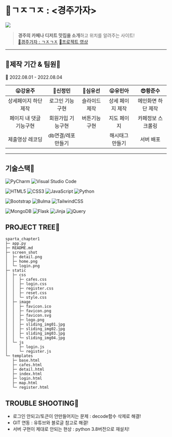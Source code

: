 # 🥨ㄱㅈㄱㅈ : <경주가자>
![](https://postfiles.pstatic.net/MjAyMjA4MDRfMjk4/MDAxNjU5NjAxNzI4ODYw.GQ38tN4suqMAB_lIhuXqxh2ZaMgM5c-ZMBhAocO0Odog.Zg0KSGT4WxbTuz76ERzC7GQUXKFScwVwMXjHvTSi7Ugg.JPEG.ssuperr_/aa.jpg?type=w966)

> **경주의 카페나 디저트 맛집을 소개**하고 위치를 알려주는 사이트!  
> [🚗경주가자 : ㄱㅈㄱㅈ](http://54.180.99.62/)       [🎥프로젝트 영상](https://youtu.be/ubxj87RNXts)
 ------------------------------------
## 📅제작 기간 & 팀원💯

📅 2022.08.01 - 2022.08.04

  |😛강윤주|🥰신정민|🤩심유선|😛유민아|😎황준수
  |:--:|:--:|:--:|:--:|:--:|
  |상세페이지 하단제작|로그인 기능구현|슬라이드 제작|상세 페이지 제작|메인화면 하단 제작|
  |페이지 내 댓글 기능구현|회원가입 기능구현|버튼기능 구현|지도 페이지|카페정보 스크롤링|  
  |제출영상 레코딩|db연결/레포만들기||해시태그 만들기|서버 배포|  

------------------------------------------

## 기술스택🧠
![PyCharm](https://img.shields.io/badge/pycharm-143?style=for-the-badge&logo=pycharm&logoColor=black&color=black&labelColor=green)  ![Visual Studio Code](https://img.shields.io/badge/Visual%20Studio%20Code-0078d7.svg?style=for-the-badge&logo=visual-studio-code&logoColor=white)  

![HTML5](https://img.shields.io/badge/html5-%23E34F26.svg?style=for-the-badge&logo=html5&logoColor=white)  ![CSS3](https://img.shields.io/badge/css3-%231572B6.svg?style=for-the-badge&logo=css3&logoColor=white)  ![JavaScript](https://img.shields.io/badge/javascript-%23323330.svg?style=for-the-badge&logo=javascript&logoColor=%23F7DF1E)  ![Python](https://img.shields.io/badge/python-3670A0?style=for-the-badge&logo=python&logoColor=ffdd54)  

![Bootstrap](https://img.shields.io/badge/bootstrap-%23563D7C.svg?style=for-the-badge&logo=bootstrap&logoColor=white)  ![Bulma](https://img.shields.io/badge/bulma-00D0B1?style=for-the-badge&logo=bulma&logoColor=white)  ![TailwindCSS](https://img.shields.io/badge/tailwindcss-%2338B2AC.svg?style=for-the-badge&logo=tailwind-css&logoColor=white)  

![MongoDB](https://img.shields.io/badge/MongoDB-%234ea94b.svg?style=for-the-badge&logo=mongodb&logoColor=white)  ![Flask](https://img.shields.io/badge/flask-%23000.svg?style=for-the-badge&logo=flask&logoColor=white)  ![Jinja](https://img.shields.io/badge/jinja-white.svg?style=for-the-badge&logo=jinja&logoColor=black)  ![jQuery](https://img.shields.io/badge/jquery-%230769AD.svg?style=for-the-badge&logo=jquery&logoColor=white)  

## PROJECT TREE🌳
```
sparta_chapter1
├─ app.py
├─ README.md
├─ screen_shot
│  ├─ detail.png
│  ├─ home.png
│  └─ login.png
├─ static
│  ├─ css
│  │  ├─ cafes.css
│  │  ├─ login.css
│  │  ├─ register.css
│  │  ├─ reset.css
│  │  └─ style.css
│  ├─ image
│  │  ├─ favicon.ico
│  │  ├─ favicon.png
│  │  ├─ favicon.svg
│  │  ├─ logo.png
│  │  ├─ sliding_img01.jpg
│  │  ├─ sliding_img02.jpg
│  │  ├─ sliding_img03.jpg
│  │  └─ sliding_img04.jpg
│  └─ js
│     ├─ login.js
│     └─ register.js
└─ templates
   ├─ base.html
   ├─ cafes.html
   ├─ detail.html
   ├─ index.html
   ├─ login.html
   ├─ map.html
   └─ register.html

```  
  
## TROUBLE SHOOTING💢
 * 로그인 안되고/토큰이 안만들어지는 문제 : decode함수 삭제로 해결!
 * GIT 연동 : 유튜브와 블로글 참고로 해결!
 * 서버 구현이 제대로 안되는 현상 : python 3.8버전으로 재설치!
